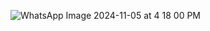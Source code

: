 ![WhatsApp Image 2024-11-05 at 4 18 00 PM](https://github.com/user-attachments/assets/3a52cd91-ffc3-42dd-b735-c2b64e42d6a0)
